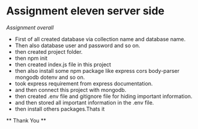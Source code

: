 # Assignment eleven server side

_Assignment overall_

- First of all created database via collection name and database name.
- Then also database user and password and so on.
- then created project folder.
- then npm init
- then created index.js file in this project
- then also install some npm package like express cors body-parser mongodb dotenv and so on.
- took express requirement from express documentation.
- and then connect this project with mongodb.
- then created .env file and gitignore file for hiding important information.
- and then stored all important information in the .env file.
- then install others packages.Thats it

** Thank You **
